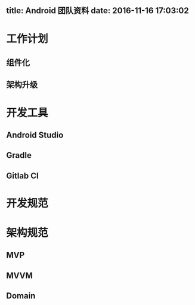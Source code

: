 title: Android 团队资料
date: 2016-11-16 17:03:02
---

# 工作计划

## 组件化

## 架构升级


# 开发工具

## Android Studio

## Gradle

## Gitlab CI

# 开发规范


# 架构规范

## MVP

## MVVM

## Domain

